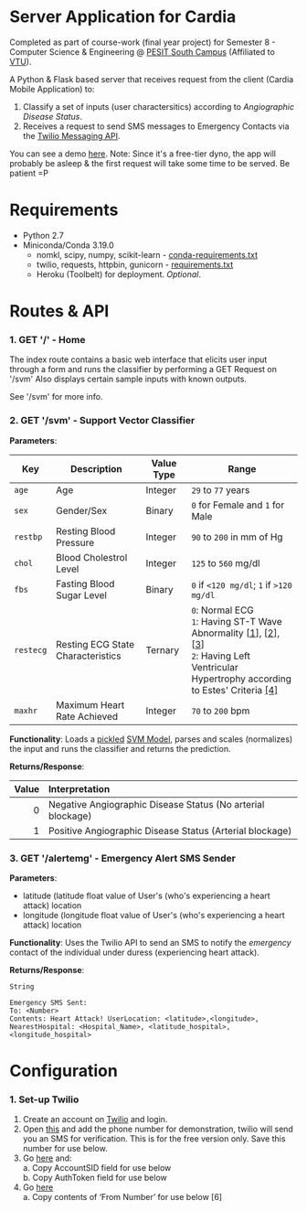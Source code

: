 # Server Application for Cardia

Completed as part of course-work (final year project) for Semester 8 - Computer Science & Engineering @ [PESIT South Campus](http://pesitsouth.pes.edu/) (Affiliated to [VTU](http://vtu.ac.in/)).

A Python & Flask based server that receives request from the client (Cardia Mobile Application) to:

  1. Classify a set of inputs (user charactersitics) according to *Angiographic Disease Status*.
  2. Receives a request to send SMS messages to Emergency Contacts via the [Twilio Messaging API](https://www.twilio.com/sms).
  
You can see a demo [here](https://fyp-predictor.herokuapp.com). Note: Since it's a free-tier dyno, the app will probably be asleep & the first request will take some time to be served. Be patient =P

# Requirements

* Python 2.7
* Miniconda/Conda 3.19.0
  * nomkl, scipy, numpy, scikit-learn - [conda-requirements.txt](./conda-requirements.txt)
  * twilio, requests, httpbin, gunicorn - [requirements.txt](./requirements.txt)
  * Heroku (Toolbelt) for deployment. _Optional_.
  
# Routes & API

### 1. GET '/' - Home

The index route contains a basic web interface that elicits user input through a form and runs the classifier by performing a GET Request on '/svm'
Also displays certain sample inputs with known outputs. 

See '/svm' for more info.

### 2. GET '/svm' - Support Vector Classifier

**Parameters**:

|Key|Description|Value Type|Range|
|---|---|---|---|
|`age`|Age|Integer|`29` to `77` years|
|`sex`|Gender/Sex|Binary|`0` for Female and `1` for Male|
|`restbp`|Resting Blood Pressure|Integer|`90` to `200` in mm of Hg|
|`chol`|Blood Cholestrol Level|Integer|`125` to `560` mg/dl|
|`fbs`|Fasting Blood Sugar Level|Binary|`0` if `<120 mg/dl`; `1` if `>120 mg/dl`|
|`restecg`|Resting ECG State Characteristics|Ternary|`0`: Normal ECG<br />`1`: Having ST-T Wave Abnormality [[1][tw]], [[2][sw]], [[3][ste]] <br />`2`: Having Left Ventricular Hypertrophy according to Estes' Criteria [[4]][ec]|
|`maxhr`|Maximum Heart Rate Achieved|Integer|`70` to `200` bpm|

[tw]: https://en.wikipedia.org/wiki/T_wave
[sw]: https://en.wikipedia.org/wiki/ST_depression
[ste]: https://en.wikipedia.org/wiki/ST_elevation
[ec]: https://en.wikipedia.org/wiki/Left_ventricular_hypertrophy#ECG_criteria_for_LVH

**Functionality**:
Loads a [pickled](scikit-learn.org/stable/modules/model_persistence.html) [SVM Model](scikit-learn.org/stable/modules/svm.html
), parses and scales (normalizes) the input and runs the classifier and returns the prediction.

**Returns/Response**: 

| Value | Interpretation |
|---:|:---|
|0|Negative Angiographic Disease Status (No arterial blockage)|
|1|Positive Angiographic Disease Status (Arterial blockage)|

### 3. GET '/alertemg' - Emergency Alert SMS Sender

**Parameters**:
* latitude (latitude float value of User's (who's experiencing a heart attack) location
* longitude (longitude float value of User's (who's experiencing a heart attack) location

**Functionality**:
Uses the Twilio API to send an SMS to notify the _emergency_ contact of the individual under duress (experiencing heart attack).

**Returns/Response**:  

`String`

```
Emergency SMS Sent:  
To: <Number>  
Contents: Heart Attack! UserLocation: <latitude>,<longitude>,  
NearestHospital: <Hospital_Name>, <latitude_hospital>,<longitude_hospital>
```

# Configuration

### 1. Set-up Twilio

1. Create an account on [Twilio](https://www.twilio.com/try-twilio) and login.
2. Open [this](https://www.twilio.com/user/account/phone-numbers/verified) and add the phone number for demonstration, twilio will send you an SMS for verification. This is for the free version only. Save this number for use below.
3. Go [here](https://www.twilio.com/user/account/settings) and:  
	a. Copy AccountSID field for use below  
	b. Copy AuthToken field for use below  
4. Go [here](https://www.twilio.com/user/account/messaging/dev-tools/api-explorer/message-create)  
	a. Copy contents of ‘From Number’ for use below [6]

